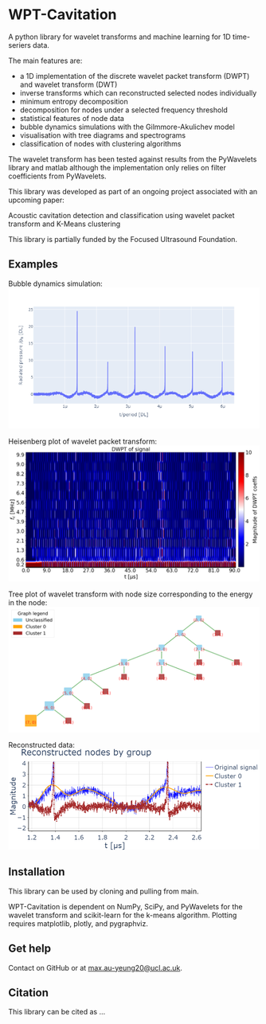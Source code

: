 # WPT-Cavitation

A python library for wavelet transforms and machine learning for 1D time-seriers data. 

The main features are:

- a 1D implementation of the discrete wavelet packet transform (DWPT) and wavelet transform (DWT)
- inverse transforms which can reconstructed selected nodes individually
- minimum entropy decomposition
- decomposition for nodes under a selected frequency threshold
- statistical features of node data
- bubble dynamics simulations with the Gilmmore-Akulichev model
- visualisation with tree diagrams and spectrograms
- classification of nodes with clustering algorithms

The wavelet transform has been tested against results from the PyWavelets library and matlab although the implementation only relies on filter coefficients from PyWavelets.

This library was developed as part of an ongoing project associated with an upcoming paper:

Acoustic cavitation detection and classification using wavelet packet transform and
K-Means clustering

This library is partially funded by the Focused Ultrasound Foundation.

## Examples

Bubble dynamics simulation:
![bdsimulation](bdsimulation.jpg)

Heisenberg plot of wavelet packet transform:
![heisenberg](heisenberg.png)

Tree plot of wavelet transform with node size corresponding to the energy in the node:
![treeplot](treeplot.png)

Reconstructed data:
![reconstruction](reconstruction.jpg)

## Installation

This library can be used by cloning and pulling from main.

WPT-Cavitation is dependent on NumPy, SciPy, and PyWavelets for the wavelet transform and scikit-learn for the k-means algorithm. Plotting requires matplotlib, plotly, and pygraphviz.

## Get help

Contact on GitHub or at max.au-yeung20@ucl.ac.uk.

## Citation

This library can be cited as ...